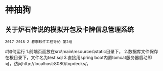 # 神抽狗
## 关于炉石传说的模拟开包及卡牌信息管理系统
``
2017-2018-2 春季软件工程导论 第2组
``

#如何运行
1.前端页面放在src\main\resources\static目录下。
2.数据库文件保存在根目录下，文件名为test.sql
3.直接用spring boot内置tomcat服务器启动即可，访问http://localhost:8080/topdecks/。
